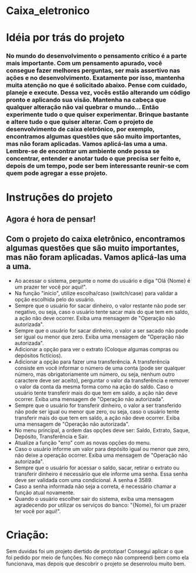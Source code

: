 # Caixa_eletronico
# Idéia por trás do projeto
### No mundo do desenvolvimento o pensamento crítico é a parte mais importante. Com um pensamento apurado, você consegue fazer melhores perguntas, ser mais assertivo nas ações e no desenvolvimento. Exatamente por isso, mantenha muita atenção no que é solicitado abaixo. Pense com cuidado, planeje e execute. Dessa vez, vocês estão alterando um código pronto e aplicando sua visão. Mantenha na cabeça que qualquer alteração não vai quebrar o mundo... Então experimente tudo o que quiser experimentar. Brinque bastante e altere tudo o que quiser alterar. Com o projeto de desenvolvimento de caixa eletrônico, por exemplo, encontramos algumas questões que são muito importantes, mas não foram aplicadas. Vamos aplicá-las uma a uma. Lembre-se de encontrar um ambiente onde possa se concentrar, entender e anotar tudo o que precisa ser feito e, depois de um tempo, pode ser bem interessante reunir-se com quem pode agregar a esse projeto.

# Instruções do projeto

## Agora é hora de pensar!
## Com o projeto do caixa eletrônico, encontramos algumas questões que são muito importantes, mas não foram aplicadas. Vamos aplicá-las uma a uma. 
- Ao acessar o sistema, pergunte o nome do usuário e diga "Olá {Nome} é um prazer ter você por aqui!".
- Na função "inicio", utilize escolha/caso (switch/case) para validar a opção escolhida pelo do usuário. 
- Sempre que o usuário for sacar dinheiro, o valor restante não pode ser negativo, ou seja, caso o usuário tente sacar mais do que tem em saldo, a ação não deve ocorrer. Exiba uma mensagem de "Operação não autorizada". 
- Sempre que o usuário for sacar dinheiro, o valor a ser sacado não pode ser igual ou menor que zero. Exiba uma mensagem de "Operação não autorizada". 
- Adicionar a opção para ver o extrato (Coloque algumas compras ou depósitos fictícios). 
- Adicionar a opção para fazer uma transferência. A transferência consiste em você informar o número de uma conta (pode ser qualquer número, mas obrigatoriamente um número, ou seja, nenhum outro caractere deve ser aceito), perguntar o valor da transferência e remover o valor da conta da mesma forma como na ação do saldo. Caso o usuário tente transferir mais do que tem em saldo, a ação não deve ocorrer. Exiba uma mensagem de "Operação não autorizada". 
- Sempre que o usuário for transferir dinheiro,  o valor a ser transferido não pode ser igual ou menor que zero, ou seja, caso o usuário tente transferir mais do que tem em saldo, a ação não deve ocorrer. Exiba uma mensagem de "Operação não autorizada". 
- No menu principal, a ordem das opções deve ser: Saldo, Extrato, Saque, Depósito, Transferência e Sair. 
- Atualize a função "erro" com as novas opções do menu.
- Caso o usuário informe um valor para depósito igual ou menor que zero, não deixe a operação ocorrer. Exiba uma mensagem de "Operação não autorizada". 
- Sempre que o usuário for acessar o saldo, sacar, retirar o extrato ou transferir dinheiro é necessário que ele informe uma senha. Essa senha deve ser validada com uma condicional. A senha é 3589.
- Caso a senha informada não seja a correta, é necessário chamar a função atual novamente. 
- Quando o usuário escolher sair do sistema, exiba uma mensagem agradecendo por utilizar os serviços do banco: "{Nome}, foi um prazer ter você por aqui!".

# Criação:
Sem duvidas foi um projeto diertido de prototipar! Consegui aplicar o que foi pedido por meio de funções. No começo não compreendi bem como ela funcionava, mas depois que descobrir o projeto se desenrolou muito bem.
